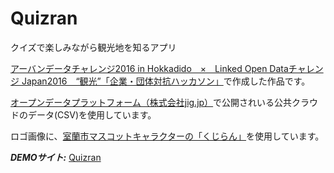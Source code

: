 # Quizran
クイズで楽しみながら観光地を知るアプリ

[アーバンデータチャレンジ2016 in Hokkadido　×　Linked Open Dataチャレンジ Japan2016　“観光”「企業・団体対抗ハッカソン」](http://www.city.muroran.lg.jp/main/org2260/udc2016_hack.html)で作成した作品です。  

[オープンデータプラットフォーム（株式会社jig.jp）](http://ckan.odp.jig.jp/dataset?organization=jp-go-soumu-kcloud)で公開されいる公共クラウドのデータ(CSV)を使用しています。  

ロゴ画像に、[室蘭市マスコットキャラクターの「くじらん」](http://www.city.muroran.lg.jp/main/org2200/kujiran.html)を使用しています。  

***DEMOサイト:*** [Quizran](https://quizran.herokuapp.com/)
